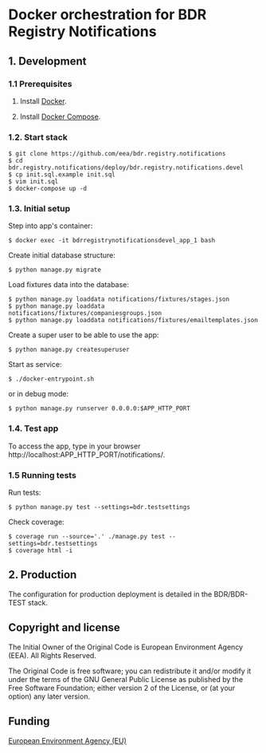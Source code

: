 # Docker orchestration for BDR Registry Notifications


## 1. Development

### 1.1 Prerequisites

1. Install [Docker](https://www.docker.com/).

2. Install [Docker Compose](https://docs.docker.com/compose/).

### 1.2. Start stack

    $ git clone https://github.com/eea/bdr.registry.notifications
    $ cd bdr.registry.notifications/deploy/bdr.registry.notifications.devel
    $ cp init.sql.example init.sql
    $ vim init.sql
    $ docker-compose up -d

### 1.3. Initial setup

Step into app's container:

    $ docker exec -it bdrregistrynotificationsdevel_app_1 bash

Create initial database structure:

    $ python manage.py migrate

Load fixtures data into the database:

    $ python manage.py loaddata notifications/fixtures/stages.json
    $ python manage.py loaddata notifications/fixtures/companiesgroups.json
    $ python manage.py loaddata notifications/fixtures/emailtemplates.json

Create a super user to be able to use the app:

    $ python manage.py createsuperuser

Start as service:

    $ ./docker-entrypoint.sh

or in debug mode:

    $ python manage.py runserver 0.0.0.0:$APP_HTTP_PORT


### 1.4. Test app

To access the app, type in your browser http://localhost:APP_HTTP_PORT/notifications/.


### 1.5 Running tests

Run tests:

    $ python manage.py test --settings=bdr.testsettings

Check coverage:

    $ coverage run --source='.' ./manage.py test --settings=bdr.testsettings
    $ coverage html -i

## 2. Production

The configuration for production deployment is detailed in the BDR/BDR-TEST stack.


## Copyright and license

The Initial Owner of the Original Code is European Environment Agency (EEA).
All Rights Reserved.

The Original Code is free software;
you can redistribute it and/or modify it under the terms of the GNU
General Public License as published by the Free Software Foundation;
either version 2 of the License, or (at your option) any later
version.


## Funding

[European Environment Agency (EU)](http://eea.europa.eu)

